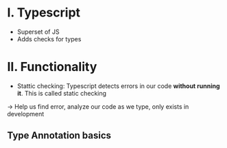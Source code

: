 # I. Typescript

- Superset of JS
- Adds checks for types

# II. Functionality
- Stattic checking: Typescript detects errors in our code **without running it**. This is called static checking

-> Help us find error, analyze our code as we type, only exists in development

## Type Annotation basics
